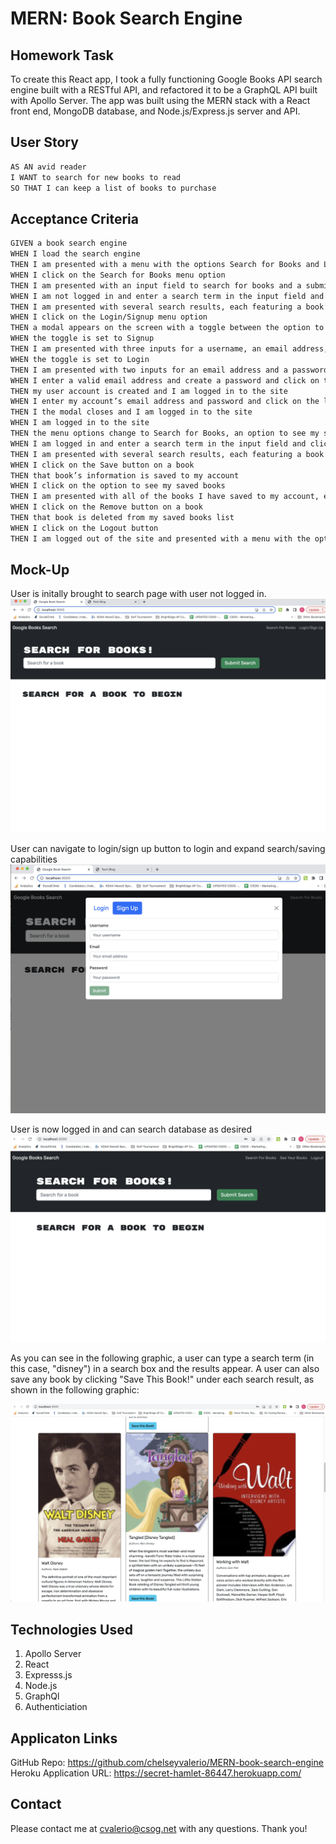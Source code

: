 # MERN: Book Search Engine

## Homework Task

To create this React app, I took a fully functioning Google Books API search engine built with a RESTful API, and refactored it to be a GraphQL API built with Apollo Server. The app was built using the MERN stack with a React front end, MongoDB database, and Node.js/Express.js server and API.

## User Story

```md
AS AN avid reader
I WANT to search for new books to read
SO THAT I can keep a list of books to purchase
```

## Acceptance Criteria

```md
GIVEN a book search engine
WHEN I load the search engine
THEN I am presented with a menu with the options Search for Books and Login/Signup and an input field to search for books and a submit button
WHEN I click on the Search for Books menu option
THEN I am presented with an input field to search for books and a submit button
WHEN I am not logged in and enter a search term in the input field and click the submit button
THEN I am presented with several search results, each featuring a book’s title, author, description, image, and a link to that book on the Google Books site
WHEN I click on the Login/Signup menu option
THEN a modal appears on the screen with a toggle between the option to log in or sign up
WHEN the toggle is set to Signup
THEN I am presented with three inputs for a username, an email address, and a password, and a signup button
WHEN the toggle is set to Login
THEN I am presented with two inputs for an email address and a password and login button
WHEN I enter a valid email address and create a password and click on the signup button
THEN my user account is created and I am logged in to the site
WHEN I enter my account’s email address and password and click on the login button
THEN I the modal closes and I am logged in to the site
WHEN I am logged in to the site
THEN the menu options change to Search for Books, an option to see my saved books, and Logout
WHEN I am logged in and enter a search term in the input field and click the submit button
THEN I am presented with several search results, each featuring a book’s title, author, description, image, and a link to that book on the Google Books site and a button to save a book to my account
WHEN I click on the Save button on a book
THEN that book’s information is saved to my account
WHEN I click on the option to see my saved books
THEN I am presented with all of the books I have saved to my account, each featuring the book’s title, author, description, image, and a link to that book on the Google Books site and a button to remove a book from my account
WHEN I click on the Remove button on a book
THEN that book is deleted from my saved books list
WHEN I click on the Logout button
THEN I am logged out of the site and presented with a menu with the options Search for Books and Login/Signup and an input field to search for books and a submit button
```

## Mock-Up

User is initally brought to search page with user not logged in.
![graphic shows homepage with user currently not logged in](./Assets/homepage.png)

User can navigate to login/sign up button to login and expand search/saving capabilities
![user login/signup page](./Assets/loginsignuppage.png)

User is now logged in and can search database as desired
![search page with user logged in](./Assets/userloggedindashboard.png)

As you can see in the following graphic, a user can type a search term (in this case, "disney") in a search box and the results appear. A user can also save any book by clicking "Save This Book!" under each search result, as shown in the following graphic:

![graphic shows "disney" typed into a search box and books about Disney appearing as results.](./Assets/disneysearchwithsaveoptions.png)

## Technologies Used

1. Apollo Server
2. React
3. Expresss.js
4. Node.js
5. GraphQl
6. Authenticiation

## Applicaton Links

GitHub Repo: https://github.com/chelseyvalerio/MERN-book-search-engine
Heroku Application URL: https://secret-hamlet-86447.herokuapp.com/

## Contact

Please contact me at cvalerio@csog.net with any questions. Thank you!
